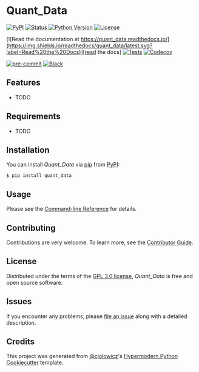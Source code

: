 # Quant_Data

[![PyPI](https://img.shields.io/pypi/v/quant_data.svg)][pypi_]
[![Status](https://img.shields.io/pypi/status/quant_data.svg)][status]
[![Python Version](https://img.shields.io/pypi/pyversions/quant_data)][python version]
[![License](https://img.shields.io/pypi/l/quant_data)][license]

[![Read the documentation at https://quant_data.readthedocs.io/](https://img.shields.io/readthedocs/quant_data/latest.svg?label=Read%20the%20Docs)][read the docs]
[![Tests](https://github.com/Endura2024/quant_data/workflows/Tests/badge.svg)][tests]
[![Codecov](https://codecov.io/gh/Endura2024/quant_data/branch/main/graph/badge.svg)][codecov]

[![pre-commit](https://img.shields.io/badge/pre--commit-enabled-brightgreen?logo=pre-commit&logoColor=white)][pre-commit]
[![Black](https://img.shields.io/badge/code%20style-black-000000.svg)][black]

[pypi_]: https://pypi.org/project/quant_data/
[status]: https://pypi.org/project/quant_data/
[python version]: https://pypi.org/project/quant_data
[read the docs]: https://quant_data.readthedocs.io/
[tests]: https://github.com/Endura2024/quant_data/actions?workflow=Tests
[codecov]: https://app.codecov.io/gh/Endura2024/quant_data
[pre-commit]: https://github.com/pre-commit/pre-commit
[black]: https://github.com/psf/black

## Features

- TODO

## Requirements

- TODO

## Installation

You can install _Quant_Data_ via [pip] from [PyPI]:

```console
$ pip install quant_data
```

## Usage

Please see the [Command-line Reference] for details.

## Contributing

Contributions are very welcome.
To learn more, see the [Contributor Guide].

## License

Distributed under the terms of the [GPL 3.0 license][license],
_Quant_Data_ is free and open source software.

## Issues

If you encounter any problems,
please [file an issue] along with a detailed description.

## Credits

This project was generated from [@cjolowicz]'s [Hypermodern Python Cookiecutter] template.

[@cjolowicz]: https://github.com/cjolowicz
[pypi]: https://pypi.org/
[hypermodern python cookiecutter]: https://github.com/cjolowicz/cookiecutter-hypermodern-python
[file an issue]: https://github.com/Endura2024/quant_data/issues
[pip]: https://pip.pypa.io/

<!-- github-only -->

[license]: https://github.com/Endura2024/quant_data/blob/main/LICENSE
[contributor guide]: https://github.com/Endura2024/quant_data/blob/main/CONTRIBUTING.md
[command-line reference]: https://quant_data.readthedocs.io/en/latest/usage.html
